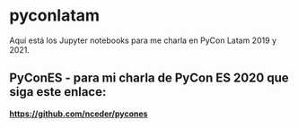 # pyconlatam

Aquí está los Jupyter notebooks para me charla en PyCon Latam 2019 y 2021.

## PyConES - para mi charla de PyCon ES 2020 que siga este enlace:

**https://github.com/nceder/pycones**
